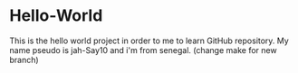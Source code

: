 # Hello-World
This is the hello world project in order to me to learn GitHub repository.
My name pseudo is jah-Say10 and i'm from senegal. (change make for new branch)
